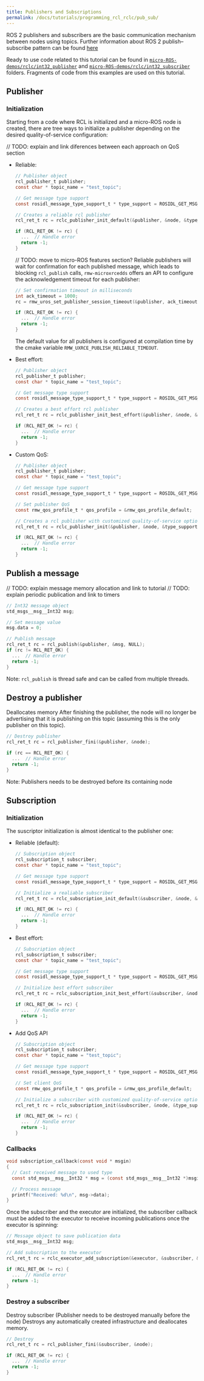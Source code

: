 ```yaml
---
title: Publishers and Subscriptions
permalink: /docs/tutorials/programming_rcl_rclc/pub_sub/
---
```


ROS 2 publishers and subscribers are the basic communication mechanism between nodes using topics. Further information about ROS 2 publish–subscribe pattern can be found [here](https://docs.ros.org/en/foxy/Tutorials/Topics/Understanding-ROS2-Topics.html)

Ready to use code related to this tutorial can be found in [`micro-ROS-demos/rclc/int32_publisher`](https://github.com/micro-ROS/micro-ROS-demos/blob/foxy/rclc/int32_publisher/main.c) and [`micro-ROS-demos/rclc/int32_subscriber`](https://github.com/micro-ROS/micro-ROS-demos/blob/foxy/rclc/int32_subscriber/main.c) folders. Fragments of code from this examples are used on this tutorial.

## <a name="pub"/>Publisher

### <a name="pub_init"/>Initialization

Starting from a code where RCL is initialized and a micro-ROS node is created, there are tree ways to initialize a publisher depending on the desired quality-of-service configuration:
  
// TODO: explain and link diferences between each approach on QoS section

- Reliable:
  ```C
  // Publisher object
  rcl_publisher_t publisher;
  const char * topic_name = "test_topic";

  // Get message type support
  const rosidl_message_type_support_t * type_support = ROSIDL_GET_MSG_TYPE_SUPPORT(std_msgs, msg, Int32);

  // Creates a reliable rcl publisher
  rcl_ret_t rc = rclc_publisher_init_default(&publisher, &node, &type_support, &topic_name);

  if (RCL_RET_OK != rc) {
    ...  // Handle error
    return -1;
  }
  ```

  // TODO: move to micro-ROS features section?
  Reliable publishers will wait for confirmation for each published message, which leads to blocking `rcl_publish` calls, `rmw-microxrcedds` offers an API to configure the acknowledgement timeout for each publisher:

  ```C
  // Set confirmation timeout in milliseconds
  int ack_timeout = 1000; 
  rc = rmw_uros_set_publisher_session_timeout(&publisher, ack_timeout);

  if (RCL_RET_OK != rc) {
    ...  // Handle error
    return -1;
  }
  ```
  
  The default value for all publishers is configured at compilation time by the cmake variable `RMW_UXRCE_PUBLISH_RELIABLE_TIMEOUT`.

- Best effort:
  ```C
  // Publisher object
  rcl_publisher_t publisher;
  const char * topic_name = "test_topic";

  // Get message type support
  const rosidl_message_type_support_t * type_support = ROSIDL_GET_MSG_TYPE_SUPPORT(std_msgs, msg, Int32);

  // Creates a best effort rcl publisher
  rcl_ret_t rc = rclc_publisher_init_best_effort(&publisher, &node, &type_support, &topic_name);

  if (RCL_RET_OK != rc) {
    ...  // Handle error
    return -1;
  }
  ```

- Custom QoS:

  ```C
  // Publisher object
  rcl_publisher_t publisher;
  const char * topic_name = "test_topic";

  // Get message type support
  const rosidl_message_type_support_t * type_support = ROSIDL_GET_MSG_TYPE_SUPPORT(std_msgs, msg, Int32);

  // Set publisher QoS
  const rmw_qos_profile_t * qos_profile = &rmw_qos_profile_default;

  // Creates a rcl publisher with customized quality-of-service options
  rcl_ret_t rc = rclc_publisher_init(&publisher, &node, &type_support, &topic_name, qos_profile);

  if (RCL_RET_OK != rc) {
    ...  // Handle error
    return -1;
  }
  ```

## <a name="pub_publish"/>Publish a message

// TODO: explain message memory allocation and link to tutorial
// TODO: explain periodic publication and link to timers
```C
// Int32 message object
std_msgs__msg__Int32 msg; 

// Set message value
msg.data = 0;

// Publish message
rcl_ret_t rc = rcl_publish(&publisher, &msg, NULL);
if (rc != RCL_RET_OK) {
  ...  // Handle error
  return -1;
}
```

Note: `rcl_publish` is thread safe and can be called from multiple threads.
  
## <a name="pub_end"/>Destroy a publisher

Deallocates memory
After finishing the publisher, the node will no longer be advertising that it is publishing
on this topic (assuming this is the only publisher on this topic).

```C
// Destroy publisher
rcl_ret_t rc = rcl_publisher_fini(&publisher, &node);

if (rc == RCL_RET_OK) {
  ...  // Handle error
  return -1;
}
```

Note: Publishers needs to be destroyed before its containing node

## <a name="sub"/>Subscription

### <a name="sub_init"/>Initialization

The suscriptor initialization is almost identical to the publisher one:

- Reliable (default):
  ```C
  // Subscription object
  rcl_subscription_t subscriber;
  const char * topic_name = "test_topic";

  // Get message type support
  const rosidl_message_type_support_t * type_support = ROSIDL_GET_MSG_TYPE_SUPPORT(std_msgs, msg, Int32);

  // Initialize a realiable subscriber
  rcl_ret_t rc = rclc_subscription_init_default(&subscriber, &node, &type_support, &topic_name);

  if (RCL_RET_OK != rc) {
    ...  // Handle error
    return -1;
  }
  ```

- Best effort:

  ```C
  // Subscription object
  rcl_subscription_t subscriber;
  const char * topic_name = "test_topic";

  // Get message type support
  const rosidl_message_type_support_t * type_support = ROSIDL_GET_MSG_TYPE_SUPPORT(std_msgs, msg, Int32);

  // Initialize best effort subscriber
  rcl_ret_t rc = rclc_subscription_init_best_effort(&subscriber, &node, &type_support, &topic_name);

  if (RCL_RET_OK != rc) {
    ...  // Handle error
    return -1;
  }
  ```

- Add QoS API

  ```C
  // Subscription object
  rcl_subscription_t subscriber;
  const char * topic_name = "test_topic";

  // Get message type support
  const rosidl_message_type_support_t * type_support = ROSIDL_GET_MSG_TYPE_SUPPORT(std_msgs, msg, Int32);

  // Set client QoS
  const rmw_qos_profile_t * qos_profile = &rmw_qos_profile_default;

  // Initialize a subscriber with customized quality-of-service options
  rcl_ret_t rc = rclc_subscription_init(&subscriber, &node, &type_support, &topic_name, qos_profile);

  if (RCL_RET_OK != rc) {
    ...  // Handle error
    return -1;
  }
  ```

### <a name="sub_callback"/>Callbacks

```C
void subscription_callback(const void * msgin)
{
  // Cast received message to used type
  const std_msgs__msg__Int32 * msg = (const std_msgs__msg__Int32 *)msgin;

  // Process message
  printf("Received: %d\n", msg->data);
}
```

Once the subscriber and the executor are initialized, the subscriber callback must be added to the executor to receive incoming publications once the executor is spinning:

```C
// Message object to save publication data
std_msgs__msg__Int32 msg;

// Add subscription to the executor
rcl_ret_t rc = rclc_executor_add_subscription(&executor, &subscriber, &msg, &subscription_callback, ON_NEW_DATA);

if (RCL_RET_OK != rc) {
  ...  // Handle error
  return -1;
}
```

### <a name="sub_end"/>Destroy a subscriber
Destroy subscriber (Publisher needs to be destroyed manually before the node)
Destroys any automatically created infrastructure and deallocates memory.

```C
// Destroy
rcl_ret_t rc = rcl_publisher_fini(&subscriber, &node);

if (RCL_RET_OK != rc) {
  ...  // Handle error
  return -1;
}
```
